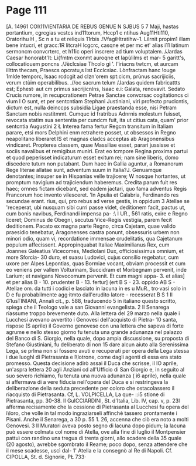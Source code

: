 # Page 111

[A. 14961 COl\11VlENTARlA DE REBUS GENUE N SJBUS 5 7 Maji, hastas portantium, cgrcgias vcstcs ind11torum, Hccp1 c ntihus Aug11Hti110, Oratorihu H , Sc n a tu et reliquis 11rbis .!VfagiHtratihw-1. Lilrnit propim1 illam bene intucri, et gracc:1R litcraH lcgcrc, casqne et per mc et' alias i11 latinum sermoncm convcrterc, et h11ic operi inscrere ad tium voluptalem. /Jardas Caesar honorabt'lt: Li{fmtm cxonmt auroqne et lapùlilms et mar- 5 garitt's, collocatiouem poncns ./Jèclcsiae Thcolo gi '. l'iriacns twtcm, et aurcam illttm thecam, Praescs opcratu,s l:st Ecclcsiac. Lònfractam hanc !ouge 1mlde temporc, lsaac rcdcgit ad clzn'orem spt:cicm, prùnus sacrijiciis, vcrum ctùim operabilibus. .//oc sacrum telum /Jardas quidem fabricattts est; Ephest· aut cm primus sacrijicnlns, lsaac e.i: Galata, renovavit. Sedato Crucis rumore, in recupcrationem Petrae Sanctae convcrsac cogitationcs ci vium l O sunt, et per sentcntiam Stephani Justiniani, viri profecto pruclcntis, dictum est, nulla deinccps subsidia Ligae praestanda esse, nisi Petram Sanctam nobis restitmmt. Cumquc id fratribus Adnrnis molestum fuisset, revocata statim sua sententia per cundcm fuit, ita ut citius cata, quam' prior sentcntia Augustini 2 Ł Interea fama fertur Regcm transitum in Italiam parare, etsi mors Delphini enm retrahere posset, ut obsessos in Regno neapolitano liberaret lS et magnas cladcs acceptas ab Aragonensibus vindicaret. Propterea classem, quae Massiliae esset, parari jussisse et sociis navalibus et remigibus muniri. Erat eo tcmpore Regina proxima partui et quod peperisset indicaturum esset exitum rei; nam sine liberis, domo discedere tutum non putabant. Dum haec in Gallia aguntur, a Romanorum Rege literae allatae sunt, adventum suum in Italia?J. Genuamque denotantes; insuper se in Hispanias velle trajicere; W nosque hortantes, ut promptum navigium ad trajiciendum haberemus. Credita parum fuit res haec; ornnes fictam dicebant, sed eadem jactari, quo fama adventus Regis Francorum hoc invento vilesceret. 'In Apulia et Calabria, Ferdinando res secundae erant. rius, qui, pro rebus ad verse gestis, in oppidum 3 Atellae se 'receperat, ubi nusquam sibi curri passe videt, deditionem facit, pactus ut, cum bonis navibus, Ferdinandi impensa pa- :\ I UR., 561 ratis, exire e Regno liceret; Dominus de Obegni, secutus Vice-Regis vestigia, parem fecit deditionem. Pacato ex magna parte Regno, circa Cajetam, quae valido praesidio tenebatur, Aragonenses castra ponunt, obsessuris urbem non minori odio, quam vi, recordatione immensae crudelitatis, qua Cajetanum populum affecissent. Appropinquabat Italiae Maximilianus Rex, cum Joannes Galeatius Vicecomes, Mediolani Dux, officiosissimus omnium, et more Sforcia- 30 duro, et suasu Ludovici, cujus consilio regebatur, cum uxore per Alpes Lepontias, quas Bormiae vocant, obviam processit et cum eo veniens per vallem Volturinam, Succidram et Morbegnam pervenit, inde Larium; et navigans Novocomum pervenit. Et cum magni appa- 3. et alias] et per alias B - 10. prudenter B - 13. fertur] (ert B S - 23. oppido AB S - Atellae om. da tutti i codici e lasciato in lacuna in es u MuR., tro·vasi solo in D e fu probabilmente agg·itmto dall'erudito latore - recesserat B S 1 Il G1usTINIANI, Annali cit., p. 588, traducendo 5 in italiano questo scritto, spiega che il Teologo vale a san Giovanni evangelista. 2 Il Senarega riassume troppo brevemente duto. Alla lettera del 29 marzo nella quale i Lucchesi avevano avvertito i Genovesi dell'acquisto di Pietra- 10 santa, rispose (S aprile) il Governo genovese con una lettera che sapeva di forte agrume e nello stesso giorno fu tenuta una grande adunanza nel palazzo del Banco di S. Giorgio, nella quale, dopo ampia discusslone, su proposta di Stefano Giustiniani, fu deliberato di non 15 dare alcun aiuto alla Serenissima Lega, se prlma non si fossero avuti e recuperati per opera della Lega stessa i due luoghl di Pietrasanta e l\lotrone, come dagli agenti di essa era stato promesso. Questa decisione adirò assai il Duca che scrisse, il IO aprile, un'aspra lettera 20 agli Anziani cd all'Ufficio di San Giorgio e, in seguito al suo severo richiamo, fu tenuta una nuova adunanza ( i6 aprile), nella quale si affermava di a vere fiducia nell'opera del Duca e si restringeva la deliberazlone della seduta precedente per coloro che ostacolassero il riacquisto di Pietrasanta. Cf, L. VOLPICELLA, La que- ::i5 stione di Pietrasanta, pp. 30-38. Il GuICCIARDINI, St. d'Italia, Lib. IV, cap. v, p. 23l afferma recisamente che la cessione di Pietrasanta al Lucchesi fu opera del ì\loro, che volle in tal modo ingraziarseli affinchè tassero prontamente i Pisani. Anche il Senarega, a 30 p. 55 1. 26, accenna che ciò era noto a molti Genovesi. 3 Il Muratori aveva posto segno di lacuna dopo pidum; la lacuna può essere colmata col nome di Atella, ove alla fine di luglio il Montpensier pattuì con randino una tregua di trenta giorni, allo scadere della 35 quale (20 agosto), avrebbe sgombrato il Reame; poco dopo, senza attendere che il mese scadesse, uscì dal- 1' Atella e la consegnò al Re di Napoli. Cf. CIPOLLA, St. d. Signorie, PŁ 733·